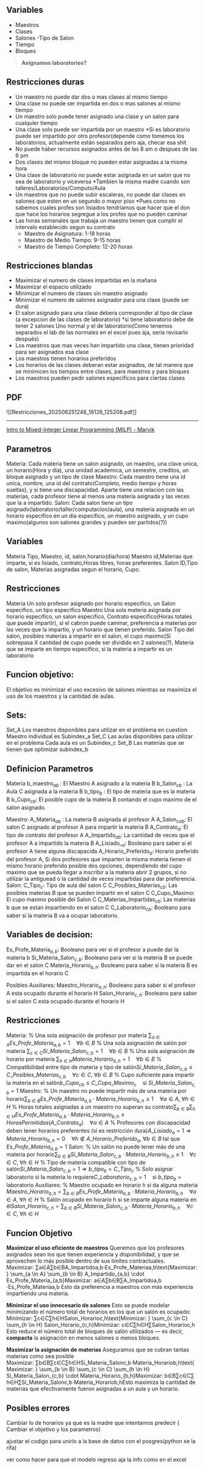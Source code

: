 ## Variables

- Maestros
- Clases
- Salones
	-Tipo de Salon
- Tiempo
- Bloques

> **Asignamos laboratorios?**

## Restricciones duras
- Un maestro no puede dar dos o mas clases al mismo tiempo
- Una clase no puede ser impartida en dos o mas salones al mismo tiempo
- Un maestro solo puede tener asignado una clase y un salon para cualquier tiempo
- Una clase solo puede ser impartida por un maestro
	*Si es laboratorio puede ser impartido por otro profesor(depende como tomemos los laboratorios, actualmente
	están separados pero aja, checar esa shit
- No puede haber recursos asignados antes de las 8 am o despues de las 6 pm
- Dos clases del mismo bloque no pueden estar asignadas a la misma hora
- Una clase de laboratorio no puede estar asignada en un salon que no sea de laboratorio y viceversa
	*Tambien la misma madre cuando son talleres/Laboratorios/Computo/Aula
- Un maestros que no puede subir escaleras, no puede dar clases en salones que esten en un segundo o mayor piso
	*Pues como no sabemos cuales profes son lisiados tendríamos que hacer que el don que hace los horarios
	segregue a los profes que no pueden caminar
- Las horas semanales que trabaja un maestro tienen que cumplir el intervalo establecido segun su contrato
    - Maestro de Asignatura: 1-18 horas
    - Maestro de Medio Tiempo: 9-15 horas
    - Maestro de Tiempo Completo: 12-20 horas

## Restricciones blandas
- Maximizar el numero de clases impartidas en la mañana
- Maximizar el espacio utilizado
- Minimizar el numero de clases sin maestro asignado
- Minimizar el numero de salones asignador para una clase (puede ser dura)
- El salon asignado para una clase debera corresponder al tipo de clase (a excepcion de las clases de laboratorio)
	*si tiene laboratorio debe de tener 2 salones Uno normal y el de laboratorio(Como tenemos separados el lab de las 	normales en el excel pues aja, seria revisarlo después)
- Los maestros que mas veces han impartido una clase, tienen prioridad para ser asignados esa clase
- Los maestros tienen horarios preferidos
- Los horarios de las clases deberan estar asignados, de tal manera que se minimicen los tiempos entre clases, para maestros y para bloques
- Los maestros pueden pedir salones especificos para ciertas clases


## PDF
![[Restricciones_202506251248_18126_125208.pdf]]


---
[Intro to Mixed-Integer Linear Programming (MILP) - Marvik](https://blog.marvik.ai/2025/01/10/linear-programming/)
## Parametros
Materia:
	Cada materia tiene un salon asignado, un maestro, una clave unica, un horario(Hora y dia), una unidad academica, un semestre, creditos, un bloque asignado y un tipo de clase 
Maestro:
	Cada maestro tiene una id unica, nombre, una id del contrato(Completo, medio tiempo y horas sueltas), y si tiene una discapacidad.
	Aparte tiene una relacion con las materias, cada profesor tiene al menos una materia asignada y las veces que la a impartido.
Salon:
	Cada salon tiene un tipo asignado(laboratorio/taller/computacion/aula), una materia asignada en un horario especifico en un dia especifico, un maestro asignado, y un cupo maximo(algunos son salones grandes y pueden ser partidos(?))
## Variables
Materia
	Tipo, Maestro, id, salon,horario(dia/hora)
Maestro
	id,Materias que imparte, si es lisiado, contrato,Horas libres, horas preferentes.
Salon
	ID,Tipo de salon, Materias asignadas segun el horario, Cupo.

## Restricciones
Materia
	Un solo profesor asignado por horario especifico, un Salon especifico, un tipo especifico
Maestro
	Una sola materia asignada por horario especifico, un salon especifico, Contrato especifico(Horas totales que puede impartir), si el cabron puede caminar, preferencia a materias por las veces que la impartio, y un horario que tienen preferido.
Salon
	Tipo del salon, posibles materias a impartir en el salon, el cupo maximo(Si sobrepasa X cantidad de cupo puede ser dividido en 2 salones(?), Materia que se imparte en tiempo especifico, si la materia a impartir es un laboratorio
## Funcion objetivo:
El objetivo es minimizar el uso excesivo de salones mientras se maximiza el uso de los maestros y la cantidad de aulas.

## Sets:
Set_A
	Los maestros disponibles para utilizar en el problema en cuestion
		Maestro individual es Subindex_a
Set_C
	Las aulas disponibles para utilizar en el problema
		Cada aula es un Subindex_c
Set_B
	Las materias que se tienen que optimizar 
		subindex_b
## Definicion Parametros
Materia
	b_maestro$_{ab}$ : El Maestro A asignado a la materia B
	b_Salon$_{cb}$ : La Aula C asignada a la materia B
	b_tipo$_{b}$ : El tipo de materia que es la materia B
	b_Cupo$_{cb}$: El posible cupo de la materia B contando el cupo maximo de el salon asignado.
	
Maestro:
	A_Materia$_{ab}$ : La materia B asignada al profesor A
	A_Salon$_{cab}$: El salon C asignado al profesor A para impartir la materia B
	A_Contrato$_{a}$: El tipo de contrato del profesor A
	A_Impartido$_{ab}$: La cantidad de veces que el profesor A a impartido la materia B
	A_Lisiado_$_{a}$: Booleano para saber si el profesor A tiene alguna discapacida
	A_Horario_Preferido$_{a}$: Horario preferido del profesor A, Si dos profesores que imparten la misma materia tienen el mismo horario preferido posible dos opciones, dependiendo del cupo maximo que se pueda llegar a inscribir a la materia abrir 2 grupos, si no utilizar la antiguead o la cantidad de veces impartidas para dar preferencia.
Salon:
	C_Tipo$_{c}$: Tipo de aula del salon  C
	C_Posibles_Materias$_{cb}$: Las posibles materias B que se pueden impartir en el salon C
	C_Cupo_Maximo: El cupo maximo posible del Salon C
	C_Materias_Impartidas$_{cb}$: Las materias b que se estan impartiendo en el salon C
	C_Laboratorio$_{cb}$: Booleano para saber si la materia B va a ocupar laboratorio.
## Variables de decision:
Es_Profe_Materia$_{a,b}$: Booleano para ver si el profesor a puede dar la materia b
Si_Materia_Salon$_{c,b}$: Booleano para ver si la materia B se puede dar en el salon C
Materia_Horario$_{b,h}$: Booleano para saber si la materia B es impartida en el horario C

Posibles Auxiliares:
	Maestro_Horario$_{a,h}$: Booleano para saber si el profesor A esta ocupado durante el horario H
	Salon_Horario$_{c,h}$: Booleano para saber si el salon C esta ocupado durante el horario H

## Restricciones
Materia:
	% Una sola asignación de profesor por materia
	$\sum_{a \in A} Es\_Profe\_Materia_{a,b} = 1 \quad \forall b \in B$
	% Una sola asignación de salón por materia
	$\sum_{c \in C} Si\_Materia\_Salon_{c,b} = 1 \quad \forall b \in B$
	% Una sola asignación de horario por materia
	$\sum_{h \in H} Materia\_Horario_{b,h} = 1 \quad \forall b \in B$
	% Compatibilidad entre tipo de materia y tipo de salón$Si\_Materia\_Salon_{c,b} \leq C\_Posibles\_Materias_{c,b} \quad \forall c \in C,\; \forall b \in B$ % Cupo suficiente para impartir la materia en el salón$b\_Cupo_{cb} \leq C\_Cupo\_Maximo_c \quad \text{si } Si\_Materia\_Salon_{c,b} = 1$
Maestro:
	% Un maestro no puede impartir más de una materia por horario$\sum_{b \in B} Es\_Profe\_Materia_{a,b} \cdot Materia\_Horario_{b,h} \leq 1 \quad \forall a \in A,\; \forall h \in H$
	% Horas totales asignadas a un maestro no superan su contrato$\sum_{b \in B} \sum_{h \in H} Es\_Profe\_Materia_{a,b} \cdot Materia\_Horario_{b,h} \leq HorasPermitidas(A\_Contrato_{a}) \quad \forall a \in A$
	% Profesores con discapacidad deben tener horarios preferentes (si es restricción dura)$A\_Lisiado_{a} = 1 \Rightarrow Materia\_Horario_{b,h} = 0 \quad \forall h \notin A\_Horario\_Preferido_{a},\; \forall b \in B\; \text{tal que } Es\_Profe\_Materia_{a,b} = 1$
Salon:
	% Un salón no puede tener más de una materia por horario$\sum_{b \in B} Si\_Materia\_Salon_{c,b} \cdot Materia\_Horario_{b,h} \leq 1 \quad \forall c \in C,\; \forall h \in H$
	% Tipo de materia compatible con tipo de salón$Si\_Materia\_Salon_{c,b} = 1 \Rightarrow b\_tipo_{b} = C\_Tipo_{c}$
	% Solo asignar laboratorio si la materia lo requiere$C\_Laboratorio_{c,b} = 1 \quad \text{si } b\_tipo_{b} = \text{laboratorio}$
Auxiliares:
	% Maestro ocupado en horario h si da alguna materia	$Maestro\_Horario_{a,h} = \sum_{b \in B} Es\_Profe\_Materia_{a,b} \cdot Materia\_Horario_{b,h} \quad \forall a \in A,\; \forall h \in H$
	% Salón ocupado en horario h si se imparte alguna materia en él$Salon\_Horario_{c,h} = \sum_{b \in B} Si\_Materia\_Salon_{c,b} \cdot Materia\_Horario_{b,h} \quad \forall c \in C,\; \forall h \in H$
## Funcion Objetivo


**Maximizar el uso eficiente de maestros**
	Queremos que los profesores asignados sean los que tienen experiencia y disponibilidad, y que se aprovechen lo más posible dentro de sus límites contractuales. Maximizar: ∑a∈A∑b∈BA_Impartidoa,b⋅Es_Profe_Materiaa,b\text{Maximizar: } \sum_{a \in A} \sum_{b \in B} A\_Impartido_{a,b} \cdot Es\_Profe\_Materia_{a,b}Maximizar: a∈A∑​b∈B∑​
	A_Impartidoa,b​⋅Es_Profe_Materiaa,b​
	Esto da preferencia a maestros con más experiencia impartiendo una materia.

**Minimizar el uso innecesario de salones**
	Esto se puede modelar minimizando el número total de horarios en los que un salón es ocupado:
	Minimizar: ∑c∈C∑h∈HSalon_Horarioc,h\text{Minimizar: } \sum_{c \in C} \sum_{h \in H} Salon\_Horario_{c,h}Minimizar: c∈C∑​h∈H∑​Salon_Horarioc,h​
	Esto reduce el número total de bloques de salón utilizados — es decir, **compacta** la asignación en menos salones o menos bloques.

 **Maximizar la asignación de materias**
	Aseguramos que se cubran tantas materias como sea posible	Maximizar: ∑b∈B∑c∈C∑h∈HSi_Materia_Salonc,b⋅Materia_Horariob,h\text{Maximizar: } \sum_{b \in B} \sum_{c \in C} \sum_{h \in H} Si\_Materia\_Salon_{c,b} \cdot Materia\_Horario_{b,h}Maximizar: b∈B∑​c∈C∑​h∈H∑​Si_Materia_Salonc,b​⋅Materia_Horariob,h​
	Esto maximiza la cantidad de materias que efectivamente fueron asignadas a un aula y un horario.

## Posibles errores
Cambiar lo de horarios ya que es la madre que intentamos predecir ( Cambiar el objetivo y los parametros)

ajustar el codigo para unirlo a la base de datos con el posgres(python se la rifa)

ver como hacer para que el modelo regreso aja la info como en el excel
